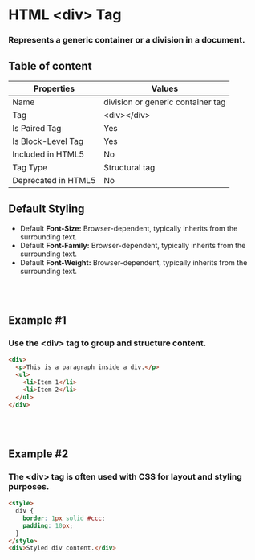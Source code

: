 # HTML &lt;div&gt; Tag

### Represents a generic container or a division in a document.



## Table of content


| Properties            | Values                                                               |
|---------------------|----------------------------------------------------------------------|
| Name                | division or generic container tag                                                |
| Tag                 | &lt;div&gt;&lt;/div&gt;                                            |
| Is Paired Tag       | Yes                                                  |
| Is Block-Level Tag  | Yes                                |
| Included in HTML5   | No     |
| Tag Type            | Structural tag     |
| Deprecated in HTML5 | No     |


## Default Styling


-	Default **Font-Size:** Browser-dependent, typically inherits from the surrounding text.
-	Default **Font-Family:** Browser-dependent, typically inherits from the surrounding text.
-	Default **Font-Weight:** Browser-dependent, typically inherits from the surrounding text.


<br>
<br>

## Example #1
### Use the &lt;div&gt; tag to group and structure content.
```html
<div>
  <p>This is a paragraph inside a div.</p>
  <ul>
    <li>Item 1</li>
    <li>Item 2</li>
  </ul>
</div>
``` 
<br>
<br>

## Example #2
### The &lt;div&gt; tag is often used with CSS for layout and styling purposes.
```html
<style>
  div {
    border: 1px solid #ccc;
    padding: 10px;
  }
</style>
<div>Styled div content.</div>
``` 
<br>
<br>


